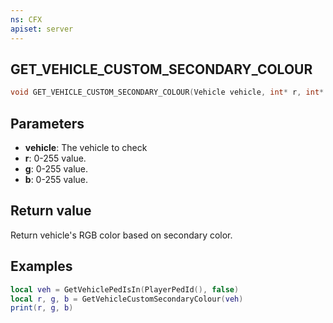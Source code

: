 ```yaml
---
ns: CFX
apiset: server
---
```

## GET_VEHICLE_CUSTOM_SECONDARY_COLOUR

```c
void GET_VEHICLE_CUSTOM_SECONDARY_COLOUR(Vehicle vehicle, int* r, int* g, int* b);
```


## Parameters
* **vehicle**: The vehicle to check
* **r**: 0-255 value.
* **g**: 0-255 value.
* **b**: 0-255 value.

## Return value
Return vehicle's RGB color based on secondary color.

## Examples
```lua
local veh = GetVehiclePedIsIn(PlayerPedId(), false)
local r, g, b = GetVehicleCustomSecondaryColour(veh)
print(r, g, b)
```
